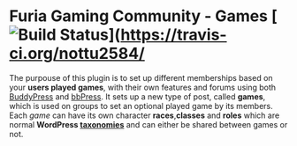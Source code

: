 # Furia Gaming Community - Games [![Build Status](https://travis-ci.org/nottu2584/furiagamingcommunity-games.svg?branch=development)](https://travis-ci.org/nottu2584/
The purpouse of this plugin is to set up different memberships based on your **users played games**, with their own features and forums using both [BuddyPress](https://buddypress.org/) and [bbPress](https://bbpress.org/).
It sets up a new type of post, called **games**, which is used on groups to set an optional played game by its members. Each *game* can have its own character **races**,**classes** and **roles** which are normal **WordPress [taxonomies](https://codex.wordpress.org/Taxonomies)** and can either be shared between games or not.
